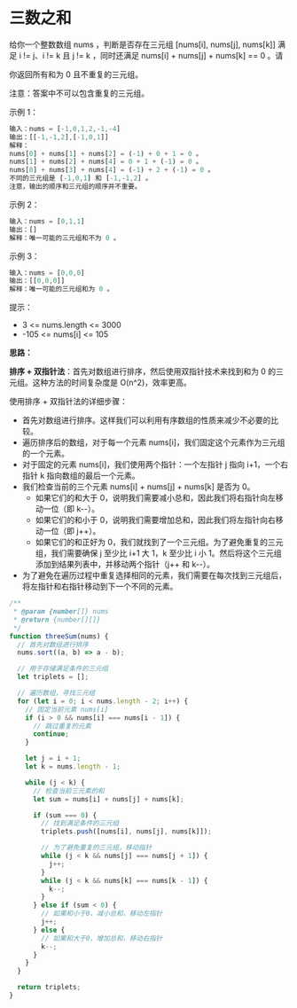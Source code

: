 # 三数之和

给你一个整数数组 nums ，判断是否存在三元组 [nums[i], nums[j], nums[k]] 满足 i != j、i != k 且 j != k ，同时还满足 nums[i] + nums[j] + nums[k] == 0 。请

你返回所有和为 0 且不重复的三元组。

注意：答案中不可以包含重复的三元组。

示例 1：

```js
输入：nums = [-1,0,1,2,-1,-4]
输出：[[-1,-1,2],[-1,0,1]]
解释：
nums[0] + nums[1] + nums[2] = (-1) + 0 + 1 = 0 。
nums[1] + nums[2] + nums[4] = 0 + 1 + (-1) = 0 。
nums[0] + nums[3] + nums[4] = (-1) + 2 + (-1) = 0 。
不同的三元组是 [-1,0,1] 和 [-1,-1,2] 。
注意，输出的顺序和三元组的顺序并不重要。
```

示例 2：

```js
输入：nums = [0,1,1]
输出：[]
解释：唯一可能的三元组和不为 0 。
```

示例 3：

```js
输入：nums = [0,0,0]
输出：[[0,0,0]]
解释：唯一可能的三元组和为 0 。
```

提示：

- 3 <= nums.length <= 3000
- -105 <= nums[i] <= 105

**思路：**

**排序 + 双指针法**：首先对数组进行排序，然后使用双指针技术来找到和为 0 的三元组。这种方法的时间复杂度是 O(n^2)，效率更高。

使用排序 + 双指针法的详细步骤：

- 首先对数组进行排序。这样我们可以利用有序数组的性质来减少不必要的比较。
- 遍历排序后的数组，对于每一个元素 nums[i]，我们固定这个元素作为三元组的一个元素。
- 对于固定的元素 nums[i]，我们使用两个指针：一个左指针 j 指向 i+1，一个右指针 k 指向数组的最后一个元素。
- 我们检查当前的三个元素 nums[i] + nums[j] + nums[k] 是否为 0。
  - 如果它们的和大于 0，说明我们需要减小总和，因此我们将右指针向左移动一位（即 k--）。
  - 如果它们的和小于 0，说明我们需要增加总和，因此我们将左指针向右移动一位（即 j++）。
  - 如果它们的和正好为 0，我们就找到了一个三元组。为了避免重复的三元组，我们需要确保 j 至少比 i+1 大 1，k 至少比 i 小 1。然后将这个三元组添加到结果列表中，并移动两个指针（j++ 和 k--）。
- 为了避免在遍历过程中重复选择相同的元素，我们需要在每次找到三元组后，将左指针和右指针移动到下一个不同的元素。

```js
/**
 * @param {number[]} nums
 * @return {number[][]}
 */
function threeSum(nums) {
  // 首先对数组进行排序
  nums.sort((a, b) => a - b);

  // 用于存储满足条件的三元组
  let triplets = [];

  // 遍历数组，寻找三元组
  for (let i = 0; i < nums.length - 2; i++) {
    // 固定当前元素 nums[i]
    if (i > 0 && nums[i] === nums[i - 1]) {
      // 跳过重复的元素
      continue;
    }

    let j = i + 1;
    let k = nums.length - 1;

    while (j < k) {
      // 检查当前三元素的和
      let sum = nums[i] + nums[j] + nums[k];

      if (sum === 0) {
        // 找到满足条件的三元组
        triplets.push([nums[i], nums[j], nums[k]]);

        // 为了避免重复的三元组，移动指针
        while (j < k && nums[j] === nums[j + 1]) {
          j++;
        }
        while (j < k && nums[k] === nums[k - 1]) {
          k--;
        }
      } else if (sum < 0) {
        // 如果和小于0，减小总和，移动左指针
        j++;
      } else {
        // 如果和大于0，增加总和，移动右指针
        k--;
      }
    }
  }

  return triplets;
}
```
